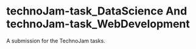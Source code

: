 # technoJam-task_DataScience And technoJam-task_WebDevelopment
A submission for the TechnoJam tasks.

